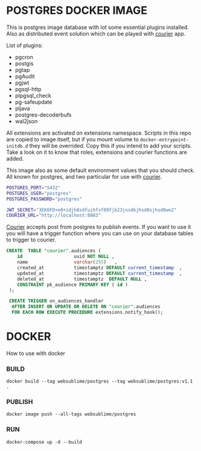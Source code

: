 # POSTGRES DOCKER IMAGE

This is postgres image database with lot some essential plugins installed. Also as distributed event solution which can be played with [courier](https://github.com/websublime/courier) app.

List of plugins:

 - pgcron
 - postgis
 - pgtap
 - pgAudit
 - pgjwt
 - pgsql-http
 - plpgsql_check
 - pg-safeupdate
 - pljava
 - postgres-decoderbufs
 - wal2json

All extensions are activated on extensions namespace. Scripts in this repo are copied to image itself, but if you mount volume to `docker-entrypoint-initdb.d` they will be overrided. Copy this if you intend to add your scripts. Take a look on it to know that roles, extensions and courier functions are added.

This image also as some default environment values that you should check. All known for postgres, and two particular for use with [courier](https://github.com/websublime/courier).

```bash
POSTGRES_PORT="5432"
POSTGRES_USER="postgres"
POSTGRES_PASSWORD="postgres"

JWT_SECRET="3EK6FD+o0+idjh8sdfuihfsf89fjb23jnsdkjhsd8sjhsd8we2"
COURIER_URL="http://localhost:8883"
```

[Courier](https://github.com/websublime/courier) accepts post from postgres to publish events. If you want to use it you will have a trigger function where you can use on your database tables
to trigger to courier.

```sql
CREATE  TABLE "courier".audiences (
	id                   uuid NOT NULL ,
	name                 varchar(255)   ,
	created_at           timestamptz DEFAULT current_timestamp  ,
	updated_at           timestamptz DEFAULT current_timestamp  ,
	deleted_at           timestamptz  DEFAULT NULL ,
	CONSTRAINT pk_audience PRIMARY KEY ( id )
 );

 CREATE TRIGGER on_audiences_handler
  AFTER INSERT OR UPDATE OR DELETE ON "courier".audiences 
  FOR EACH ROW EXECUTE PROCEDURE extensions.notify_hook();
```

# DOCKER

How to use with docker

### BUILD

````
docker build --tag websublime/postgres --tag websublime/postgres:v1.1 .
````
### PUBLISH

````
docker image push --all-tags websublime/postgres
````

### RUN

```
docker-compose up -d --build
```

